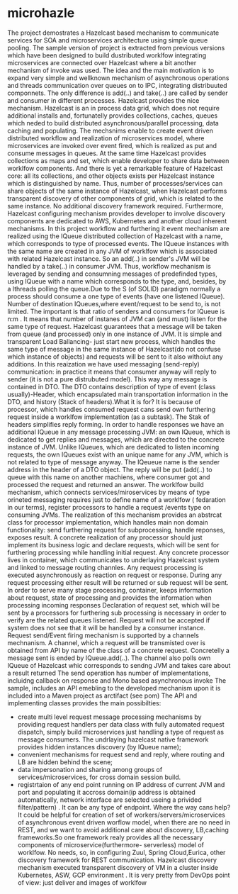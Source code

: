 # microhazle
The project demostrates a  Hazelcast based mechanism to communicate  services for SOA and microservices architecture using simple queue pooling. 
The sample version of project is extracted  from previous versions which have been designed to build dustributed worklfow integrating microservices are connected over Hazelcast where a bit another mechanism of invoke was used.
 The idea and the main motivation is to expand very simple and wellknown mechanism of asynchronous operations and threads communication over queues on to IPC, integrating distribuuted componnets. The only difference is add(..) and take(..) are called by sender and consumer in different processes. Hazelcast provides the nice mechanism. 
 Hazelcast is an in process data grid, which does not require additional installs and, fortunatelly provides collections, caches, queues which neded to build distributed asynchronous/parallel processing, data caching and populating. The mechsnims enable to create event driven distributed workflow  and realization  of microservices model, where microservices are invoked over event fired, which is realized as put and consume messages in queues. At the same time Hazelcast provides collections as maps and set, which enable developer to share data between worklfow components. And there is yet a remarkable feature of Hazelcast core: all its collections, and other objects exists per Hazelcast instance which is distinguished by name. Thus, number of processes/services can share objects of the same instance of Hazelcast, when Hazelcast performs transparent discovery of other components of grid, which is related to the same instance. No additional discovery framework required. Furthermore, Hazelcast configuring mechanism provides developer to involve  discovery components are dedicated  to AWS, Kubernetes and another cloud inherent mechanisms.
 In this project workflow and furthering it event mechanism are realized using the IQueue distributed collection of Hazelcast with a name, which corresponds to type of processed events. The IQueue instances with the same name are created in any JVM of worklfow which is associated with related Hazelcast instance. So an add(..) in sender's JVM will be handled by a take(..) in consumer JVM.
 Thus, workflow mechanism is leveraged by sending and consumning messages of predefinded types, using IQueue with a name which corresponds to the type, and, besides, by  a lthreads polling the queue.Due to the S (of SOLID) paradigm normally a process should consume a one type of events (have one listened IQueue). Number of destination IQueues,where event/request to be send to, is not limited. The important is that ratio of senders and consumers for IQueue is n:m . It means that number of instanes of JVM can (and must) listen for the same type of request. Hazelcast guarantees that a message will be taken from queue (and processed) only in one instance of JVM. It is simple and transparent Load Ballancing- just start new process, which handles the same type of message in the same instance of Hazelcast(do not confuse which instance of objects) and requests will be sent to it also withoiut any additions.
 In this reaization we have used messaging (send-reply) communication: in practice it means that consumer anyway will reply to sender (it is not a pure distrubuted model). This way any message is contained in DTO. The DTO contains description of type of event (class usually)-Header, which encapsulated  main transportation information in the DTO, and history (Stack of headers).What it is for? It is because of  processor, which handles consumed request cans send own furthering request inside a worklfow implementation (as a subtask). The Stak of headers simplifies reply forming.
 In order to handle responses we have an additional IQueue in any message processing JVM: an own IQueue, which  is dedicated to get replies and messages, which  are directed to the concrete instance of JVM. Unlike IQueues, which are dedicated to listen incoming requests, the own IQueues exist with an unique name for any JVM, which is not related to type of message anyway. The IQeueue name is the sender address in the header of a DTO object. The reply will be put (add(..) to queue with this name on another machiens, where consumer got and processed the request and returned an answer.
 The worklfow build mechanism, which connects services/miroservices by means of type orineted messaging  requires just to define name of a worklfow ( fedaration in our terms), register processors to handle a request /events type on consuming JVMs.  The realization of this mechanism provides an abstrcat class for processor implementation, which handles main non domain functionality: send furthering request for subprocessing, handle reponses, exposes result. A concrete realization of any processor should just implement its business logic and declare requests, which will be sent for furthering processing while handling initial request. Any concrete processor lives in container, which communicates to underlaying Hazelcast system and linked to message routing channles.
 Any request processing is executed asynchronously as reaction on request or response. During any request processing either result will be  returned or sub request will be sent. In order to serve many stage processing, container, keeps information about request, state of processing and provides the information when processing incoming responses
 Declaration of request set,  which will be sent by a processors for furthering sub processing is necessary in order to verify are the related queues listened. Request will not be accepted if system does not see that it will be handled by a consumer instance. 
 Request send/Event firing mechanism is supported by a channels mechnanism. A channel, which a request will be transmisted over is obtained from API by name of the class of a concrete request. Concretelly a message sent is ended by IQueue.add(..). The channel also polls own IQueue of Hazelcast whic corresponds to sendng JVM and takes care about a result returned The send operation has number of implementations, incluidng callback on response  and Mono based asynchronous invoke
The sample, includes an API emebling to the developed mechanism upon it is included into a Maven project as arctifact (see pom)
The API and implementing classes provides the main possibilties:
- create multi level request message processing mechanisms by providing request handlers per data class with fully automated request dispatch, simply build microservices just handling a type of request as message consumers. The undrlaying hazelcast native framework provides hidden instances discovery (by IQueue name); 
- convenient mechanisms for request send and reply, where routing and  LB are hidden behind the scene;
- data impersonation and sharing among groups of services/microservices, for cross domain session build.
- registrtaion of any end point running on IP address of current JVM and port and populating it accross domain(ip address is obtained automatically, network interface are selected useing a privided filter/pattern) . It can be any type of endpoint. 
Where the way cans help?
It could be helpful for creation of set of workers/servers/microservices of asynchronous event driven worflow model, when there are no need in REST, and we want to avoid additional care about discovery, LB,caching frameworks.So one framework realy provides all the necessary components of microservice(furthermore- serverless) model of worklfow. No needs, so,  in configuring Zuul, Spring Cloud,Eurica, other discovery framework for REST communication. Hazelcast discovery mechanism executed transparent discovery of VM in a cluster inside Kubernetes, ASW, GCP environment . It is very pretty from  DevOps point of view: just deliver and  images of worklfow
